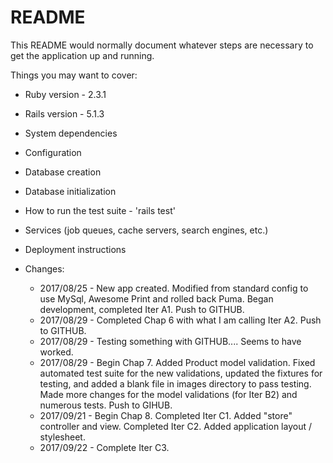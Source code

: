 # README

This README would normally document whatever steps are necessary to get the
application up and running.

Things you may want to cover:

* Ruby version - 2.3.1

* Rails version - 5.1.3

* System dependencies

* Configuration

* Database creation

* Database initialization

* How to run the test suite - 'rails test'

* Services (job queues, cache servers, search engines, etc.)

* Deployment instructions

* Changes:
  * 2017/08/25 - New app created.  Modified from standard config to use MySql, Awesome Print and rolled back Puma.  Began development, completed Iter A1.  Push to GITHUB.
  * 2017/08/29 - Completed Chap 6 with what I am calling Iter A2.  Push to GITHUB.
  * 2017/08/29 - Testing something with GITHUB.... Seems to have worked.
  * 2017/08/29 - Begin Chap 7. Added Product model validation.  Fixed automated test suite for the new validations, updated the fixtures for testing, and added a blank file in images directory to pass testing.  Made more changes for the model validations (for Iter B2) and numerous tests.  Push to GIHUB.
  * 2017/09/21 - Begin Chap 8. Completed Iter C1.  Added "store" controller and view.  Completed Iter C2.  Added application layout / stylesheet.
  * 2017/09/22 - Complete Iter C3.
